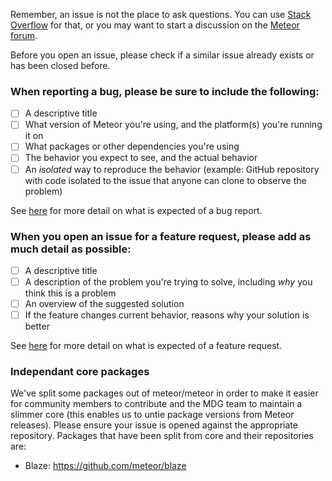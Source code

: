Remember, an issue is not the place to ask questions. You can use [Stack Overflow](http://stackoverflow.com/questions/tagged/meteor) for that, or you may want to start a discussion on the [Meteor forum](https://forums.meteor.com/).

Before you open an issue, please check if a similar issue already exists or has been closed before.

### When reporting a bug, please be sure to include the following:
- [ ] A descriptive title
- [ ] What version of Meteor you're using, and the platform(s) you're running it on
- [ ] What packages or other dependencies you're using
- [ ] The behavior you expect to see, and the actual behavior
- [ ] An *isolated* way to reproduce the behavior (example: GitHub repository with code isolated to the issue that anyone can clone to observe the problem)

See [here](https://github.com/meteor/meteor/blob/devel/Contributing.md#reporting-a-bug-in-meteor) for more detail on what is expected of a bug report.

### When you open an issue for a feature request, please add as much detail as possible:
- [ ] A descriptive title
- [ ] A description of the problem you're trying to solve, including *why* you think this is a problem
- [ ] An overview of the suggested solution
- [ ] If the feature changes current behavior, reasons why your solution is better

See [here](https://github.com/meteor/meteor/blob/devel/Contributing.md#feature-requests) for more detail on what is expected of a feature request.

### Independant core packages

We've split some packages out of meteor/meteor in order to make it easier for community members to contribute and the MDG team to maintain a slimmer core (this enables us to untie package versions from Meteor releases). Please ensure your issue is opened against the appropriate repository. Packages that have been split from core and their repositories are:

- Blaze: https://github.com/meteor/blaze
